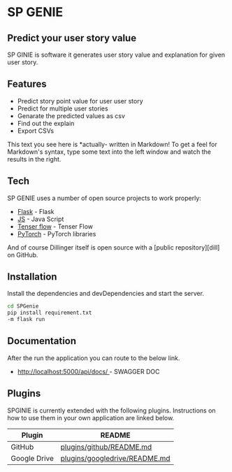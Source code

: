 # SP GENIE
## Predict your user story value


SP GINIE is software it generates user story value and explanation for 
given user story.

## Features

- Predict story point value for user user story
- Predict for multiple user stories
- Genarate the predicted values as csv
- Find out the explain
- Export CSVs


This text you see here is *actually- written in Markdown! To get a feel
for Markdown's syntax, type some text into the left window and
watch the results in the right.

## Tech

SP GENIE uses a number of open source projects to work properly:

- [Flask] - Flask
- [JS] - Java Script
- [Tenser flow] - Tenser Flow
- [PyTorch] - PyTorch libraries

And of course Dillinger itself is open source with a [public repository][dill]
 on GitHub.

## Installation


Install the dependencies and devDependencies and start the server.

```sh
cd SPGenie
pip install requirement.txt
-m flask run 
```
## Documentation


After the run the application you can route to the below link.

- [ http://localhost:5000/api/docs/ ] - SWAGGER DOC

## Plugins

SPGINIE is currently extended with the following plugins.
Instructions on how to use them in your own application are linked below.

| Plugin | README |
| ------ | ------ |
| GitHub | [plugins/github/README.md][PlGh] |
| Google Drive | [plugins/googledrive/README.md][PlGd] |


   [flask]: <https://flask.palletsprojects.com/en/2.2.x/installation/>
   [JS]: <https://developer.mozilla.org/en-US/docs/Web/JavaScript>
   [Tenser flow]: <https://www.tensorflow.org>
   [PyTorch]: <https://pytorch.org/>
   [markdown-it]: <https://github.com/markdown-it/markdown-it>
   [Ace Editor]: <http://ace.ajax.org>
   [node.js]: <http://nodejs.org>
   [Twitter Bootstrap]: <http://twitter.github.com/bootstrap/>
   [jQuery]: <http://jquery.com>
   [@tjholowaychuk]: <http://twitter.com/tjholowaychuk>
   [express]: <http://expressjs.com>
   [AngularJS]: <http://angularjs.org>
   [Gulp]: <http://gulpjs.com>
   [ http://localhost:5000/api/docs/ ]:"http://localhost:5000/api/docs/#/"

   [PlDb]: <https://github.com/joemccann/dillinger/tree/master/plugins/dropbox/README.md>
   [PlGh]: <https://github.com/joemccann/dillinger/tree/master/plugins/github/README.md>
   [PlGd]: <https://github.com/joemccann/dillinger/tree/master/plugins/googledrive/README.md>
   [PlOd]: <https://github.com/joemccann/dillinger/tree/master/plugins/onedrive/README.md>
   [PlMe]: <https://github.com/joemccann/dillinger/tree/master/plugins/medium/README.md>
   [PlGa]: <https://github.com/RahulHP/dillinger/blob/master/plugins/googleanalytics/README.md>
